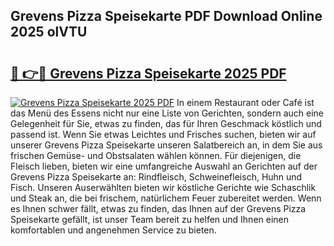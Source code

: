 ## Grevens Pizza Speisekarte PDF Download Online 2025 olVTU

# <h2><a href="http://gce2fah.nevu.top/?p=Grevens+Pizza+Speisekarte">🔗 👉🔴 Grevens Pizza Speisekarte 2025 PDF</a></h2>

[![Grevens Pizza Speisekarte 2025 PDF](https://i.imgur.com/dBaPXMq.png)](http://gce2fah.nevu.top/?p=Grevens+Pizza+Speisekarte)
In einem Restaurant oder Café ist das Menü des Essens nicht nur eine Liste von Gerichten, sondern auch eine Gelegenheit für Sie, etwas zu finden, das für Ihren Geschmack köstlich und passend ist. Wenn Sie etwas Leichtes und Frisches suchen, bieten wir auf unserer Grevens Pizza Speisekarte unseren Salatbereich an, in dem Sie aus frischen Gemüse- und Obstsalaten wählen können. Für diejenigen, die Fleisch lieben, bieten wir eine umfangreiche Auswahl an Gerichten auf der Grevens Pizza Speisekarte an: Rindfleisch, Schweinefleisch, Huhn und Fisch. Unseren Auserwählten bieten wir köstliche Gerichte wie Schaschlik und Steak an, die bei frischem, natürlichem Feuer zubereitet werden. Wenn es Ihnen schwer fällt, etwas zu finden, das Ihnen auf der Grevens Pizza Speisekarte gefällt, ist unser Team bereit zu helfen und Ihnen einen komfortablen und angenehmen Service zu bieten.
